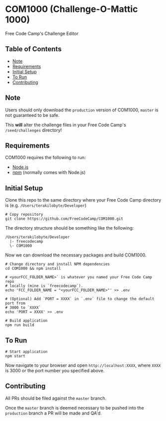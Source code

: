 # COM1000 (Challenge-O-Mattic 1000)

Free Code Camp's Challenge Editor

## Table of Contents

<!-- START doctoc generated TOC please keep comment here to allow auto update -->
<!-- DON'T EDIT THIS SECTION, INSTEAD RE-RUN doctoc TO UPDATE -->


- [Note](#note)
- [Requirements](#requirements)
- [Initial Setup](#initial-setup)
- [To Run](#to-run)
- [Contributing](#contributing)

<!-- END doctoc generated TOC please keep comment here to allow auto update -->

## Note

Users should only download the `production` version of COM1000, `master` is not guaranteed to be safe.

This **will** alter the challenge files in your Free Code Camp's `/seed/challenges` directory!

## Requirements

COM1000 requires the following to run:

- [Node.js](https://nodejs.org/)
- [npm](https://www.npmjs.com/) (normally comes with Node.js)

## Initial Setup

Clone this repo to the same directory where your Free Code Camp directory is (e.g. `/Users/terakilobyte/Developer`)

```shell
# Copy repository
git clone https://github.com/FreeCodeCamp/COM1000.git
```

The directory structure should be something like the following:

```
/Users/terakilobyte/Developer
  |- freecodecamp
  \- COM1000
```

Now we can download the necessary packages and build COM1000.

```shell
# Change directory and install NPM dependencies
cd COM1000 && npm install

# <yourFCC_FOLDER_NAME>` is whatever you named your Free Code Camp repo
# locally (mine is `freecodecamp`).
echo 'FCC_FOLDER_NAME = "<yourFCC_FOLDER_NAME>"' >> .env

# (Optional) Add `PORT = XXXX` in `.env` file to change the default port from
# 3000 to `XXXX`
echo 'PORT = XXXX' >> .env

# Build application
npm run build
```

## To Run

```shell
# Start application
npm start
```

Now navigate to your browser and open `http://localhost:XXXX`, where `XXXX` is
3000 or the port number you specified above.

## Contributing

 All PRs should be filed against the `master` branch.

 Once the `master` branch is deemed necessary to be pushed into the `production` branch a PR will be made and QA'd.
